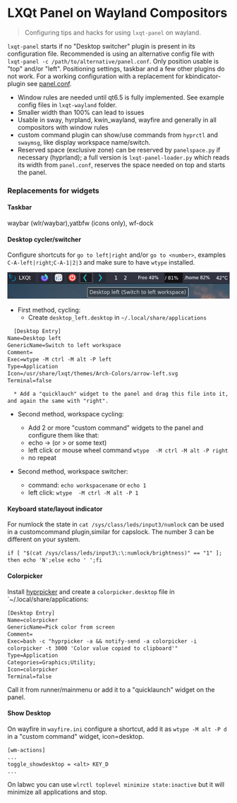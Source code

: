 # LXQt Panel on Wayland Compositors

> Configuring tips and hacks for using `lxqt-panel` on wayland.

`lxqt-panel` starts if no "Desktop switcher" plugin is present in its configuration file. Recommended is using an alternative config file with `lxqt-panel -c /path/to/alternative/panel.conf`. Only position usable is "top" and/or "left". Positioning settings, taskbar and a few other plugins do not work. For a working configuration with a replacement for kbindicator-plugin see [panel.conf](lxqt-wayland/panel.conf).

* Window rules are needed until qt6.5 is fully implemented. See example config files in `lxqt-wayland` folder.
* Smaller width than 100% can lead to issues
* Usable in sway, hyrpland, kwin_wayland, wayfire and generally in all compositors with window rules
* custom command plugin can show/use commands from `hyprctl` and `swaymsg`, like display workspace name/switch.
* Reserved space (exclusive zone) can be reserved by `panelspace.py` if necessary (hyprland); a full version is `lxqt-panel-loader.py` which reads its width from `panel.conf`, reserves the space needed on top and starts the panel.


### Replacements for widgets

#### Taskbar
waybar (wlr/waybar),yatbfw (icons only), wf-dock

#### Desktop cycler/switcher
 Configure shortcuts for `go to left|right` and/or `go to <number>`, examples `C-A-left|right`;`C-A-1|2|3`
  and make sure to have `wtype` installed.
  
![screenshot desktop switcher](desktopcycler.png)
  

 * First method, cycling:
      * Create `desktop_left.desktop`  in `~/.local/share/applications`
```
  [Desktop Entry]
Name=Desktop left
GenericName=Switch to left workspace
Comment=
Exec=wtype -M ctrl -M alt -P left
Type=Application
Icon=/usr/share/lxqt/themes/Arch-Colors/arrow-left.svg
Terminal=false
```
      * Add a "quicklauch" widget to the panel and drag this file into it, and again the same with "right".
  
 * Second method, workspace cycling:
      * Add 2 or more "custom command" widgets to the panel and configure them like that:
      * echo → (or > or some text)
      * left click or mouse wheel command `wtype  -M ctrl -M alt -P right`
      * no repeat
  
 * Second method, workspace switcher:
     * command: `echo workspacename` or `echo 1`
     * left click: `wtype  -M ctrl -M alt -P 1`
  


#### Keyboard state/layout indicator

For numlock the state in `cat /sys/class/leds/input3/numlock` can be used in a customcommand plugin,similar for capslock. The number 3 can be different on your system.

```
if [ "$(cat /sys/class/leds/input3\:\:numlock/brightness)" == "1" ]; then echo 'N';else echo ' ';fi
```


####  Colorpicker

Install [hyprpicker](https://github.com/hyprwm/hyprpicker) and create a `colorpicker.desktop` file in  `~/.local/share/applications:

```
[Desktop Entry]
Name=colorpicker
GenericName=Pick color from screen
Comment=
Exec=bash -c "hyprpicker -a && notify-send -a colorpicker -i colorpicker -t 3000 'Color value copied to clipboard'"
Type=Application
Categories=Graphics;Utility;
Icon=colorpicker
Terminal=false
```

Call it from runner/mainmenu or add it to a "quicklaunch" widget on the panel.

#### Show Desktop

On wayfire in `wayfire.ini`  configure a shortcut, add it as `wtype -M alt -P d` in a "custom command" widget, icon=desktop.
```
[wm-actions]
...
toggle_showdesktop = <alt> KEY_D
...
```

On labwc you can use `wlrctl toplevel minimize state:inactive` but it will minimize all applications and stop.
